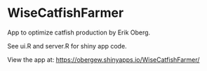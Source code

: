# WiseCatfishFarmer
App to optimize catfish production by Erik Oberg.

See ui.R and server.R for shiny app code.

View the app at: <html>https://obergew.shinyapps.io/WiseCatfishFarmer/</html>
